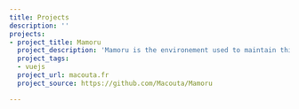 ```yaml
---
title: Projects
description: ''
projects:
- project_title: Mamoru
  project_description: 'Mamoru is the environement used to maintain this wiki. '
  project_tags:
  - vuejs
  project_url: macouta.fr
  project_source: https://github.com/Macouta/Mamoru

---
```


<tracker-list :projects="this.$page.frontmatter" />